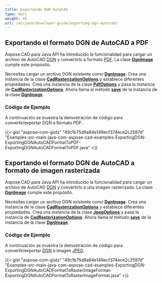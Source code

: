 ```yaml
---
title: Exportando DGN AutoCAD
type: docs
weight: 50
url: /es/java/developer-guide/exporting-dgn-autocad/
---
```


## **Exportando el formato DGN de AutoCAD a PDF**

Aspose.CAD para Java API ha introducido la funcionalidad para cargar un archivo de AutoCAD [DGN](https://docs.fileformat.com/cad/dgn/) y convertirlo a formato [PDF](https://docs.fileformat.com/pdf/). La clase [**DgnImage**](https://reference.aspose.com/cad/java/com.aspose.cad.fileformats.dgn/DgnImage) cumple este propósito.

Necesitas cargar un archivo DGN existente como [**DgnImage**](https://reference.aspose.com/cad/java/com.aspose.cad.fileformats.dgn/DgnImage). Crea una instancia de la clase [**CadRasterizationOptions**](https://reference.aspose.com/cad/java/com.aspose.cad.imageoptions/CadRasterizationOptions) y establece diferentes propiedades. Crea una instancia de la clase [**PdfOptions**](https://reference.aspose.com/cad/java/com.aspose.cad.imageoptions/pdfoptions) y pasa la instancia de [**CadRasterizationOptions**](https://reference.aspose.com/cad/java/com.aspose.cad.imageoptions/CadRasterizationOptions). Ahora llama al método [**save**](https://reference.aspose.com/cad/java/com.aspose.cad/Image#save--) de la instancia de la clase [**DgnImage**](https://reference.aspose.com/cad/java/com.aspose.cad.fileformats.dgn/DgnImage).

### Código de Ejemplo

A continuación se muestra la demostración de código para convertir/exportar DGN a formato PDF.

{{< gist "aspose-com-gists" "49c1b75d9a84e149ecf374ece2c2597d" "Examples-src-main-java-com-aspose-cad-examples-ExportingDGN-ExportingDGNAutoCADFormatToPDF-ExportingDGNAutoCADFormatToPDF.java" >}}

## **Exportando el formato DGN de AutoCAD a formato de imagen rasterizada**

Aspose.CAD para Java API ha introducido la funcionalidad para cargar un archivo de AutoCAD [DGN](https://docs.fileformat.com/cad/dgn/) y convertirlo a una imagen rasterizada. La clase [**DgnImage**](https://reference.aspose.com/cad/java/com.aspose.cad.fileformats.dgn/DgnImage) cumple este propósito.

Necesitas cargar un archivo DGN existente como [**DgnImage**](https://reference.aspose.com/cad/java/com.aspose.cad.fileformats.dgn/DgnImage). Crea una instancia de la clase [**CadRasterizationOptions**](https://reference.aspose.com/cad/java/com.aspose.cad.imageoptions/CadRasterizationOptions) y establece diferentes propiedades. Crea una instancia de la clase [**JpegOptions**](https://reference.aspose.com/cad/java/com.aspose.cad.imageoptions/JpegOptions) y pasa la instancia de [**CadRasterizationOptions**](https://reference.aspose.com/cad/java/com.aspose.cad.imageoptions/CadRasterizationOptions). Ahora llama al método [**save**](https://reference.aspose.com/cad/java/com.aspose.cad/Image#save--) de la instancia de la clase [**DgnImage**](https://reference.aspose.com/cad/java/com.aspose.cad.fileformats.dgn/DgnImage).

### Código de Ejemplo

A continuación se muestra la demostración de código para convertir/exportar [DGN](https://docs.fileformat.com/cad/dgn/) a imagen [JPEG](https://docs.fileformat.com/image/jpeg/).

{{< gist "aspose-com-gists" "49c1b75d9a84e149ecf374ece2c2597d" "Examples-src-main-java-com-aspose-cad-examples-ExportingDGN-ExportingDGNAutoCADFormatToRasterImageFormat-ExportingDGNAutoCADFormatToRasterImageFormat.java" >}}
